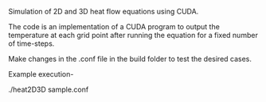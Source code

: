 Simulation of 2D and 3D heat flow equations using CUDA.

The code is an implementation of a CUDA program to output the temperature at each grid point after running the equation for a fixed number of time-steps. 

Make changes in the .conf file in the build folder to test the desired cases.

Example execution-

./heat2D3D sample.conf